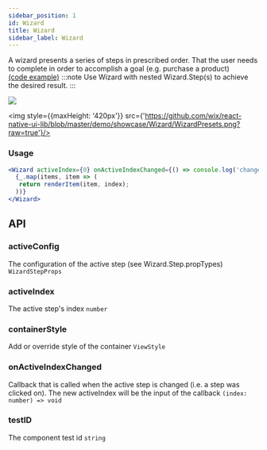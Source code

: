```yaml
---
sidebar_position: 1
id: Wizard
title: Wizard
sidebar_label: Wizard
---
```


A wizard presents a series of steps in  prescribed order. That the user needs to complete in order to accomplish a goal (e.g. purchase a product)  
[(code example)](https://github.com/wix/react-native-ui-lib/blob/master/demo/src/screens/componentScreens/WizardScreen.tsx)
:::note
Use Wizard with nested Wizard.Step(s) to achieve the desired result.
:::
<div style={{display: 'flex', flexDirection: 'row', overflowX: 'auto', maxHeight: '500px', alignItems: 'center'}}><img style={{maxHeight: '420px'}} src={'https://github.com/wix/react-native-ui-lib/blob/master/demo/showcase/Wizard/Wizard.gif?raw=true'}/>

<img style={{maxHeight: '420px'}} src={'https://github.com/wix/react-native-ui-lib/blob/master/demo/showcase/Wizard/WizardPresets.png?raw=true'}/>

</div>

### Usage
``` jsx live
<Wizard activeIndex={0} onActiveIndexChanged={() => console.log('changed')}>
  {_.map(items, item => (
   return renderItem(item, index);
  ))}
</Wizard>
```
## API
### activeConfig
The configuration of the active step (see Wizard.Step.propTypes)
`WizardStepProps ` 

### activeIndex
The active step's index
`number ` 

### containerStyle
Add or override style of the container
`ViewStyle ` 

### onActiveIndexChanged
Callback that is called when the active step is changed (i.e. a step was clicked on). The new activeIndex will be the input of the callback
`(index: number) => void ` 

### testID
The component test id
`string ` 


